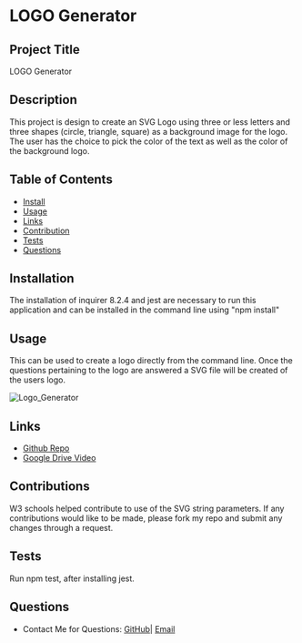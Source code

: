 # LOGO Generator

## Project Title
LOGO Generator

## Description
This project is design to create an SVG Logo using three or less letters and three shapes (circle, triangle, square) as a background image for the logo. The user has the choice to pick the color of the text as well as the color of the background logo.

## Table of Contents
* [Install](#installation)
* [Usage](#usage)
* [Links](#links)
* [Contribution](#contributions)
* [Tests](#tests)
* [Questions](#questions)

## Installation
The installation of inquirer 8.2.4 and jest are necessary to run this application and can be installed in the command line using "npm install" 

## Usage
This can be used to create a logo directly from the command line. Once the questions pertaining to the logo are answered a SVG file will be created of the users logo.

![Logo_Generator](examples/Logo_GIF.gif)

## Links
* [Github Repo](https://github.com/bragonese1/logo-generator)
* [Google Drive Video](https://drive.google.com/file/d/1lcSH0NK2ONoKbq-GQTCus8TT1PeDWn2M/view)

## Contributions
W3 schools helped contribute to use of the SVG string parameters. If any contributions would like to be made, please fork my repo and submit any changes through a request.

## Tests
Run npm test, after installing jest.

## Questions
- Contact Me for Questions:
[GitHub](https://github.com/bragonese1)|
[Email](mailto:ragonesebradley@gmail.com)